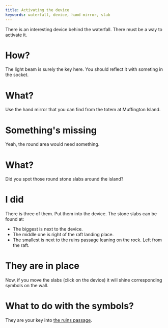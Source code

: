 ```yaml
---
title: Activating the device
keywords: waterfall, device, hand mirror, slab
---
```


There is an interesting device behind the waterfall. There must be a way to activate it.

# How?
The light beam is surely the key here. You should reflect it with someting in the socket.

# What?
Use the hand mirror that you can find from the totem at Muffington Island.

# Something's missing
Yeah, the round area would need something.

# What?
Did you spot those round stone slabs around the island?

# I did
There is three of them. Put them into the device. The stone slabs can be found at:
 - The biggest is next to the device.
 - The middle one is right of the raft landing place.
 - The smallest is next to the ruins passage leaning on the rock. Left from the raft.

# They are in place
Now, if you move the slabs (click on the device) it will shine corresponding symbols on the wall.

# What to do with the symbols?
They are your key into [the ruins passage](010-ruins-passage.md).
